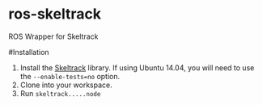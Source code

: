 # ros-skeltrack
ROS Wrapper for Skeltrack

#Installation

1. Install the [Skeltrack](https://github.com/joaquimrocha/Skeltrack) library. If using Ubuntu 14.04, you will need to use the `--enable-tests=no` option.
2. Clone into your workspace.
3. Run `skeltrack.....node`
